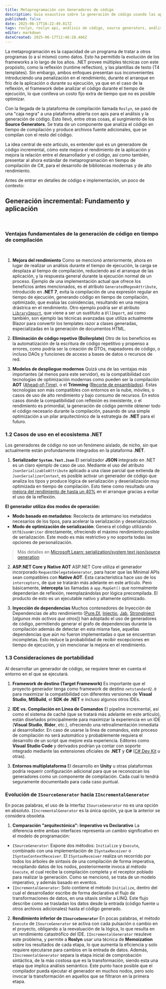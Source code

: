 ```yaml
---
title: Metaprogramación con Generadores de código
description: Guia exaustiva sobre la generación de código usando las apis del compilador Roslyn
published: false
date: 2025-06-17T16:22:49.817Z
tags: roslyn, roslyn api, análisis de código, source generators, análisis estático, syntax tree, code analysis, árbol de sintaxis, api de compilador roslyn, .net source generators, code generators, generadores de código
editor: markdown
dateCreated: 2025-06-17T12:46:28.466Z
---
```




La metaprogramación es la capacidad de un programa de tratar a otros programas (o a sí mismo) como datos. Esto ha permitido la evolución de los frameworks a lo largo de los años. .NET provee múltiples técnicas con este propósito, como la reflexión (runtime reflection), y las plantillas de texto (T4 templates). Sin embargo, ambos enfoques presentan sus inconvenientes introduciendo una penalización en el rendimiento, durante el arranque en frío de la aplicación o durante su ejecución, ya que en el caso de la reflexión, el framework debe analizar el código durante el tiempo de ejecución, lo que conlleva un costo fijo extra de tiempo que no es posible optimizar.

Con la llegada de la plataforma de compilación llamada `Roslyn`, se pasó de una "caja negra" a una plataforma abierta con apis para el análisis y la generación de código. Esto llevó, entre otras cosas, al surgimiento de los **Source Generators**. Se trata de un componente que analiza el código en tiempo de compilación y produce archivos fuente adicionales, que se compilan con el resto del código.

La idea central de este artículo, es entender qué es un generadore de código incremental, cómo este mejora el rendimiento de la aplicación y mejora la relación entre el desarrollador y el código, así como también, presentar al ahora estándar de metaprogramación en tiempo de compilación de C#, para el desarrollo de bibliotecas modernas y de alto rendimiento.

Antes de entrar en detalles de código e implementación, un poco de contexto:


## Generación incremental: Fundamento y aplicación

</br>

### Ventajas fundamentales de la generación  de código en tiempo de compilación

</br>

1. **Mejora del rendimiento**
	Como se mencionó anteriormente, ahora en lugar de realizar un análisis durante el tiempo de ejecución, la carga se desplaza al tiempo de compilación, reduciendo así el arranque de las aplicación, y la respuesta general durante la ejecución normal de un proceso.
  Ejemplo de una implementación actual que ofrece los beneficios antes mencionados, es el atributo `GeneratedRegexAttribute`, introducido en **.NET 7**, evita la compilación de una expresión regular en tiempo de ejecución, generando código en tiempo de compilación, optimizado, que evalúa las coinidencias, resultando en una mejora drástrica en el rendimiento. Otro ejemplo podría ser el atributo [`LibraryImport`](https://learn.microsoft.com/en-us/dotnet/standard/native-interop/pinvoke-source-generation), que viene a ser un sustituto a `DllImport`, así como también, son ejemplo las técnicas avanzadas que utiliza actualmente Blazor para convertir los templates razor a clases generadas, especializadas en la generación de documentos HTML.
  
2. **Eliminación de código repetivo (Boilerplate)**
  Otro de los beneficios es la automatización de la escritura de código repetitivo y propenso a errores, como podría ser la creación de DTOs, mapeadores de código, o incluso DAOs y funciones de acceso a bases de datos o recursos de red.
  
3. **Modelos de despliegue modernos**
  Quizá una de las ventajas más importantes (al menos para este servidor), es la compatibilidad con tecnologías de optimización modernas como pueden ser la compilación **AOT** ([Ahead-of-Time](https://learn.microsoft.com/en-us/dotnet/core/deploying/native-aot/?tabs=windows%2Cnet8)), o el **Trimming** ([Recorte de ensamblados](https://learn.microsoft.com/en-us/dotnet/core/deploying/trimming/trim-self-contained)). Estas tecnologías son más compatibles con entornos en la nube, móviles, o casos de uso de alto rendimiento y bajo consumo de recursos. En estos casos donde la compatibilidad con reflexión es inexistente, o el rendimiento es primordial, la generación de código permite obtener todo el código necesario durante la compilación, pasando de una simple optimización a un pilar arquitectónico de la estrategia de **.NET** para el futuro.
  
### 1.2 Casos de uso en el ecosistema .NET

Los generadores de código no son un fenómeno aislado, de nicho, sin que actualmente están profundamente integrados en la plataforma **.NET**.

1. **Serializador `System.Text.Json`**
  El serializador **JSON** integrado en .NET es un claro ejemplo de caso de uso. Mediante el uso del atributo `JsonSerializableAttribute` aplicado a una clase parcial que extienda de `JsonSerializerContext`, es posible activar un generador de código que analiza los tipos y produce lógica de serialización y deserialización muy optimizada en tiempo de compilación. Esto tiene como resultado una [mejora del rendimiento de hasta un 40%](https://okyrylchuk.dev/blog/intro-to-serialization-with-source-generation-in-system-text-json/) en el arranque gracias a evitar el uso de la reflexión.

**El generador utiliza dos modos de operación:**
  - **Modo basado en metadatos**: Recolecta de antemano los metadatos necesarios de los tipos, para acelerar la serialización y deserialización.
  - **Modo de optimización de serialización**: Genera el código utilizando `Utf8JsonWriter` directamente, ofreciendo el máximo rendimiento posible de serialización. Este modo es más restrictivo y no soporta todas las opciones de personalización.
  > Más detalles en [Microsoft Learn: serialization/system text json/source generation](https://learn.microsoft.com/en-us/dotnet/standard/serialization/system-text-json/source-generation)
  
2. **ASP.NET Core y Native AOT**
  ASP.NET Core utiliza el generador incorporado `RequestDelegateGenerator`, para hacer que las Minimal APIs sean compatibles con **Native AOT**. Esta característica hace uso de los `interceptors`, de que se tratarán más adelante en este artículo. Pero básicamente, **intercepta** las llamadas a `app.MapGet()` que normalmente dependerían de reflexión, reemplazándolas por lógica precompilada. El producto de esto es un ejecutable nativo y altamente optimizado.
  
3. **Inyección de dependencias**
  Muchos contenedores de Inyección de Dependencias de alto rendimiento ([Pure.DI](https://github.com/DevTeam/Pure.DI), [Injectio](https://github.com/loresoft/Injectio), [Jab](https://github.com/pakrym/jab), [StrongInject](https://github.com/YairHalberstadt/stronginject) [_algunos más activos que otros_]) han adoptado el uso de generadores de código, permitiendo generar el grafo de dependencias durante la compilación además de detectar en esta misma fase, aquellas dependencias que aún no fueron implementadas o que se encuentran incompletas. Esto reduce la probabilidad de recibir excepciones en tiempo de ejecución, y sin mencionar la mejora en el rendimiento.
  
### 1.3 Consideraciones de portabilidad

Al desarrollar un generador de código, se requiere tener en cuenta el entorno en el que se ejecutará.

1. **Framework de destino (Target Framework)**
  Es importante que el proyecto generador tenga como framework de destino `netstandard2.0` para maximizar la compatibilidad con diferentes versiones de **Visual Studio**, **MSBuild**, el **SDK de .NET** e incluso algunos otros IDEs.
  
2. **IDE vs. Compilación en Línea de Comandos**
  El pipeline incremental, así como el sistema de caché (que se tratará más adelante en este artículo), están diseñados principalmente para maximizar la experiencia en un IDE (**Visual Studio**, **Rider**, etc.), ofreciendo una retroalimentación inmediata al desarrollador. En caso de usarse la línea de comandos, este proceso de compilación no será automático y probablemente requiera el desarrollo de un script que mejore esta experiencia. Editores como **Visual Studio Code** y derivados podrían ya contar con soporte integrado mediante las extensiones oficiales de **.NET** y **C#** ([C# Dev Kit](https://marketplace.visualstudio.com/items?itemName=ms-dotnettools.csdevkit) u otras).
  
3. **Entornos multiplataforma**
  El desarrollo en **Unity** u otras plataformas podría requerir configuración adicional para que se reconozcan los generadores como un componente de compilación. Cada cual lo tendrá seguramente documentado para cada caso puntual.
  
###  Evolución de `ISourceGenerator` hacia `IIncrementalGenerator`

En pocas palabras, el uso de la interfaz `ISourceGenerator` no es una opción en absoluto. `IIncrementalGenerator` es la única opción, ya que la anterior se considera obsoleta.

1. **Comparación "arquitectónica": Imperativo vs Declarativo**
  La diferencia entre ambas interfaces representa un cambio significativo en el modelo de programación:
  - `ISourceGenerator`: Expone dos métodos: `Initialize` y `Execute`, combinado con una implementación de `ISyntaxReceiver` o `ISyntaxContextReceiver`. El `ISyntaxReceiver` realiza un recorrido por todos los árboles de sintaxis de una compilación de forma imperativa, recopilando datos de los nodos, posteriormente invoca al método `Execute`, el cual recibe la compilación completa y el receptor poblado para realizar la generación. Como se mencionó, se trata de un modelo imperativo, y además basado en eventos.
  - `IIncrementalGenerator`: Solo contiene el método `Initialize`, dentro del cual el desarrollador escribe de forma declarativa el flujo de transformaciones de datos, en una sitaxis similar a LINQ. Este flujo describe como se trasladan los datos desde la entrada (código fuente u otros archivos adicionales) hasta el código generado.
  
2. **Rendimiento inferior de `ISourceGenerator`**
  En pocas palabras, el método `Execute` de `ISourceGenerator` se activa con cada pulsación o cambio en el proyecto, obligando a la reevaluación de la lógica, lo que resulta en un rendimiento catastrófico del IDE. `IIncrementalGenerator` resuleve este problema, y permite a **Roslyn** usar una técnica de **Memoization** sobre los resultados de cada etapa, lo que aumenta la eficiencia y solo requiere ejecutarse para cambios en la entrada de datos. Además, `IIncrementalGenerator` separa la etapa inicial de comprobación sintáctica, de la más costosa que es la transformación, siendo esta una etapa que implica análisis semántico. Este punto hace posible que el compilador pueda ejecutar el generador en muchos nodos, pero solo invocar la transformación en aquellos que se filtraron en la primera etapa.
